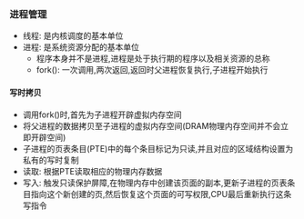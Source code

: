 ### 进程管理

* 线程: 是内核调度的基本单位
* 进程: 是系统资源分配的基本单位
  * 程序本身并不是进程,进程是处于执行期的程序以及相关资源的总称
  * fork(): 一次调用,两次返回,返回时父进程恢复执行,子进程开始执行

#### 写时拷贝

* 调用fork()时,首先为子进程开辟虚拟内存空间
* 将父进程的数据拷贝至子进程的虚拟内存空间(DRAM物理内存空间并不会立即开辟空间)
* 子进程的页表条目(PTE)中的每个条目标记为只读,并且对应的区域结构设置为私有的写时复制
* 读取: 根据PTE读取相应的物理内存数据
* 写入: 触发只读保护屏障,在物理内存中创建该页面的副本,更新子进程的页表条目指向这个新创建的页,然后恢复这个页面的可写权限,CPU最后重新执行这条写指令